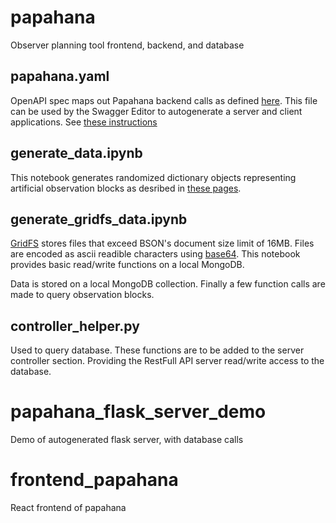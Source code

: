 # papahana
Observer planning tool frontend, backend, and database

## papahana.yaml
OpenAPI spec maps out Papahana backend calls as defined [here](https://keckobservatory.atlassian.net/wiki/spaces/DSI/pages/808779858/DDOI-005+Programmatic+Web+Interface+Resources). This file can be used by the Swagger Editor to autogenerate a server and client applications. See [these instructions](https://keckobservatory.atlassian.net/wiki/spaces/DSI/pages/875429896/Using+Open+API+3.0)

## generate_data.ipynb
This notebook generates randomized dictionary objects representing artificial observation blocks as desribed in [these pages](https://keckobservatory.atlassian.net/wiki/spaces/DSI/pages/808321035/Change+controlled+documents). 

## generate_gridfs_data.ipynb
[GridFS](https://docs.mongodb.com/manual/core/gridfs/) stores files that exceed BSON's document size limit of 16MB. Files are encoded as ascii readible characters using [base64](https://docs.python.org/3/library/base64.html). This notebook provides basic read/write functions on a local MongoDB.

Data is stored on a local MongoDB collection.
Finally a few function calls are made to query observation blocks.

## controller_helper.py
Used to query database. These functions are to be added to the server controller section. Providing the RestFull API server read/write access to the database.

# papahana_flask_server_demo
Demo of autogenerated flask server, with database calls

# frontend_papahana
React frontend of papahana
